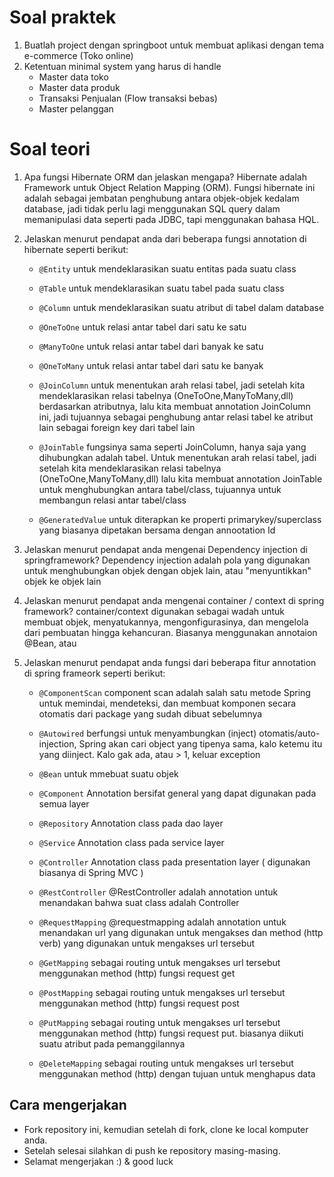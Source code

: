 # Soal praktek

1. Buatlah project dengan springboot untuk membuat aplikasi dengan tema e-commerce (Toko online)
2. Ketentuan minimal system yang harus di handle
    - Master data toko
    - Master data produk
    - Transaksi Penjualan (Flow transaksi bebas)
    - Master pelanggan

# Soal teori

1. Apa fungsi Hibernate ORM dan jelaskan mengapa?
    Hibernate adalah Framework untuk Object Relation Mapping (ORM). Fungsi hibernate ini adalah sebagai jembatan penghubung antara objek-objek kedalam database, jadi tidak perlu lagi menggunakan SQL query dalam memanipulasi data seperti pada JDBC, tapi menggunakan bahasa HQL.
    
2. Jelaskan menurut pendapat anda dari beberapa fungsi annotation di hibernate seperti berikut:
    - ```@Entity```
    untuk mendeklarasikan suatu entitas pada suatu class
    
    - ```@Table```
    untuk mendeklarasikan suatu tabel pada suatu class
    
    - ```@Column```
    untuk mendeklarasikan suatu atribut di tabel dalam database
    
    - ```@OneToOne```
    untuk relasi antar tabel dari satu ke satu
    
    - ```@ManyToOne```
    untuk relasi antar tabel dari banyak ke satu
    
    - ```@OneToMany```
    untuk relasi antar tabel dari satu ke banyak
    
    - ```@JoinColumn```
    untuk menentukan arah relasi tabel, jadi setelah kita mendeklarasikan relasi tabelnya (OneToOne,ManyToMany,dll) berdasarkan             atributnya, lalu kita membuat annotation JoinColumn ini, jadi tujuannya sebagai penghubung antar relasi tabel ke atribut lain           sebagai foreign key dari tabel lain
    
    - ```@JoinTable```
    fungsinya sama seperti JoinColumn, hanya saja yang dihubungkan adalah tabel. Untuk menentukan arah relasi tabel, jadi setelah kita       mendeklarasikan relasi tabelnya (OneToOne,ManyToMany,dll) lalu kita membuat annotation JoinTable untuk menghubungkan antara             tabel/class, tujuannya untuk membangun relasi antar tabel/class
    
    - ```@GeneratedValue```
    untuk diterapkan ke properti primarykey/superclass yang biasanya dipetakan bersama dengan annootation Id
    
3. Jelaskan menurut pendapat anda mengenai Dependency injection di springframework?
Dependency injection adalah pola yang digunakan untuk menghubungkan objek dengan objek lain, atau "menyuntikkan" objek ke objek lain

4. Jelaskan menurut pendapat anda mengenai container / context di spring framework?
container/context digunakan sebagai wadah untuk membuat objek, menyatukannya, mengonfigurasinya, dan mengelola dari pembuatan hingga kehancuran. Biasanya menggunakan annotaion @Bean, atau 

5. Jelaskan menurut pendapat anda fungsi dari beberapa fitur annotation di spring frameork seperti berikut:
    - ```@ComponentScan```
    component scan adalah salah satu metode Spring untuk memindai, mendeteksi, dan membuat komponen secara otomatis dari package yang sudah dibuat sebelumnya
    
    - ```@Autowired```
    berfungsi untuk menyambungkan (inject) otomatis/auto-injection, Spring akan cari object yang tipenya sama, kalo ketemu itu yang diinject. Kalo gak ada, atau > 1, keluar exception
    
    - ```@Bean```
    untuk mmebuat suatu objek
    
    - ```@Component```
    Annotation bersifat general yang dapat digunakan pada semua layer
    
    - ```@Repository```
    Annotation class pada dao layer
   
    - ```@Service```
    Annotation class pada service layer
    
    - ```@Controller```
    Annotation class pada presentation layer ( digunakan biasanya di Spring MVC )
    
    - ```@RestController```
    @RestController adalah annotation untuk menandakan bahwa suat class adalah Controller
    
    - ```@RequestMapping```
    @requestmapping adalah annotation untuk menandakan url yang digunakan untuk mengakses dan method (http verb) yang digunakan untuk mengakses url tersebut
    
    - ```@GetMapping```
sebagai routing untuk mengakses url tersebut menggunakan method (http) fungsi request get
    
    - ```@PostMapping```
sebagai routing untuk mengakses url tersebut menggunakan method (http) fungsi request post
    
    - ```@PutMapping```
sebagai routing untuk mengakses url tersebut menggunakan method (http) fungsi request put. biasanya diikuti suatu atribut pada pemanggilannya
    
    - ```@DeleteMapping```
sebagai routing untuk mengakses url tersebut menggunakan method (http) dengan tujuan untuk menghapus data
    

## Cara mengerjakan

- Fork repository ini, kemudian setelah di fork, clone ke local komputer anda.
- Setelah selesai silahkan di push ke repository masing-masing.
- Selamat mengerjakan :) & good luck
